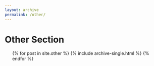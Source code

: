 ```yaml
---
layout: archive
permalink: /other/
---
```


# Other Section

  <ul>{% for post in site.other %}
    {% include archive-single.html %}
  {% endfor %}</ul>